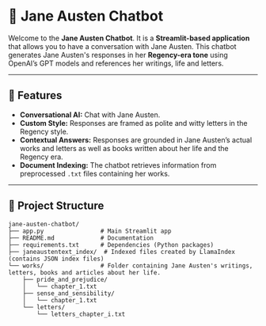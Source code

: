 # 📜 Jane Austen Chatbot

Welcome to the **Jane Austen Chatbot**. It is a **Streamlit-based application** that allows you to have a conversation with Jane Austen. This chatbot generates Jane Austen's responses in her  **Regency-era tone** using OpenAI’s GPT models and references her writings, life and letters.

---

## **📝 Features**
- **Conversational AI:** Chat with Jane Austen. 
- **Custom Style:** Responses are framed as polite and witty letters in the Regency style.
- **Contextual Answers:** Responses are grounded in Jane Austen’s actual works and letters as well as books written about her life and the Regency era. 
- **Document Indexing:** The chatbot retrieves information from preprocessed `.txt` files containing her works.

---

## **📂 Project Structure**

```plaintext
jane-austen-chatbot/
├── app.py                # Main Streamlit app
├── README.md             # Documentation
├── requirements.txt      # Dependencies (Python packages)
├── janeaustentext_index/  # Indexed files created by LlamaIndex (contains JSON index files)
└── works/                # Folder containing Jane Austen's writings, letters, books and articles about her life. 
    ├── pride_and_prejudice/
    │   └── chapter_1.txt
    ├── sense_and_sensibility/
    │   └── chapter_1.txt
    └── letters/
        └── letters_chapter_i.txt 
